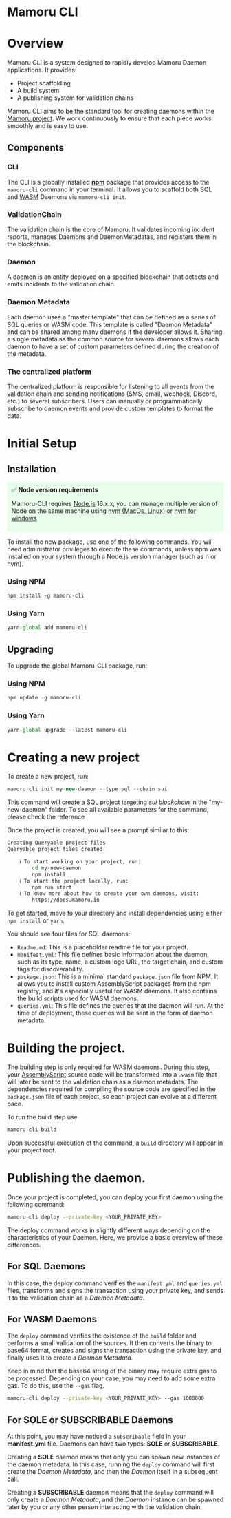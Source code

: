 # Mamoru CLI

# Overview

Mamoru CLI is a system designed to rapidly develop Mamoru Daemon applications. It provides:

- Project scaffolding
- A build system
- A publishing system for validation chains

Mamoru CLI aims to be the standard tool for creating daemons within the [Mamoru project](https://mamoru.ai). We work continuously to ensure that each piece works smoothly and is easy to use.

## Components

### CLI

The CLI is a globally installed **[npm](https://www.npmjs.com/)** package that provides access to the `mamoru-cli` command in your terminal. It allows you to scaffold both SQL and [WASM](https://webassembly.org/) Daemons via `mamoru-cli init`.

### ValidationChain

The validation chain is the core of Mamoru. It validates incoming incident reports, manages Daemons and DaemonMetadatas, and registers them in the blockchain.

### Daemon

A daemon is an entity deployed on a specified blockchain that detects and emits incidents to the validation chain.

### Daemon Metadata

Each daemon uses a "master template" that can be defined as a series of SQL queries or WASM code. This template is called "Daemon Metadata" and can be shared among many daemons if the developer allows it. Sharing a single metadata as the common source for several daemons allows each daemon to have a set of custom parameters defined during the creation of the metadata.

### The centralized platform

The centralized platform is responsible for listening to all events from the validation chain and sending notifications (SMS, email, webhook, Discord, etc.) to several subscribers. Users can manually or programmatically subscribe to daemon events and provide custom templates to format the data.

# Initial Setup

## Installation

<aside style="background-color: #e8feea; padding:10px">
✅  <b>Node version requirements</b>

Mamoru-CLI requires [Node.js](https://nodejs.org/en/) 16.x.x, you can manage multiple version of Node on the same machine using [nvm (MacOs, Linux)](https://github.com/nvm-sh/nvm) or [nvm for windows](https://github.com/coreybutler/nvm-windows)

</aside>

To install the new package, use one of the following commands. You will need administrator privileges to execute these commands, unless npm was installed on your system through a Node.js version manager (such as n or nvm).

### Using NPM

```jsx
npm install -g mamoru-cli
```

### Using Yarn

```jsx
yarn global add mamoru-cli
```

## Upgrading

To upgrade the global Mamoru-CLI package, run:

### Using NPM

```jsx
npm update -g mamoru-cli
```

### Using Yarn

```jsx
yarn global upgrade --latest mamoru-cli
```

# Creating a new project

To create a new project, run:

```jsx
mamoru-cli init my-new-daemon --type sql --chain sui
```

This command will create a SQL project targeting *[sui blockchain](https://sui.io/)* in the "my-new-daemon" folder. To see all available parameters for the command, please check the reference

Once the project is created, you will see a prompt similar to this:

```bash
Creating Queryable project files
Queryable project files created!

    ℹ️ To start working on your project, run:
        cd my-new-daemon
        npm install
    ℹ️ To start the project locally, run:
        npm run start
    ℹ️ To know more about how to create your own daemons, visit:
        https://docs.mamoru.io
```

To get started, move to your directory and install dependencies using either `npm install` or `yarn`.

You should see four files for SQL daemons:

- `Readme.md`: This is a placeholder readme file for your project.
- `manifest.yml`: This file defines basic information about the daemon, such as its type, name, a custom logo URL, the target chain, and custom tags for discoverability.
- `package.json`: This is a minimal standard `package.json` file from NPM. It allows you to install custom AssemblyScript packages from the npm registry, and it's especially useful for WASM daemons. It also contains the build scripts used for WASM daemons.
- `queries.yml`: This file defines the queries that the daemon will run. At the time of deployment, these queries will be sent in the form of daemon metadata.

# Building the project.

The building step is only required for WASM daemons. During this step, your [AssemblyScript](https://www.assemblyscript.org/) source code will be transformed into a `.wasm` file that will later be sent to the validation chain as a daemon metadata. The dependencies required for compiling the source code are specified in the `package.json` file of each project, so each project can evolve at a different pace.

To run the build step use

```bash
mamoru-cli build
```

Upon successful execution of the command, a `build` directory will appear in your project root.

# Publishing the daemon.

Once your project is completed, you can deploy your first daemon using the following command:

```bash
mamoru-cli deploy --private-key <YOUR_PRIVATE_KEY>
```

The deploy command works in slightly different ways depending on the characteristics of your Daemon. Here, we provide a basic overview of these differences.

## For SQL Daemons

In this case, the deploy command verifies the `manifest.yml` and `queries.yml` files, transforms and signs the transaction using your private key, and sends it to the validation chain as a *Daemon Metadata*.

## For WASM Daemons

The `deploy` command verifies the existence of the `build` folder and performs a small validation of the sources. It then converts the binary to base64 format, creates and signs the transaction using the private key, and finally uses it to create a *Daemon Metadata*.

Keep in mind that the base64 string of the binary may require extra gas to be processed. Depending on your case, you may need to add some extra gas. To do this, use the `--gas` flag.

```bash
mamoru-cli deploy --private-key <YOUR_PRIVATE_KEY> --gas 1000000
```

## For SOLE or SUBSCRIBABLE Daemons

At this point, you may have noticed a `subscribable` field in your **manifest.yml** file. Daemons can have two types: **SOLE** or **SUBSCRIBABLE**.

Creating a **SOLE** daemon means that only you can spawn new instances of the daemon metadata. In this case, running the `deploy` command will first create the *Daemon Metadata*, and then the *Daemon* itself in a subsequent call.

Creating a **SUBSCRIBABLE** daemon means that the `deploy` command will only create a *Daemon Metadata*, and the *Daemon* instance can be spawned later by you or any other person interacting with the validation chain.